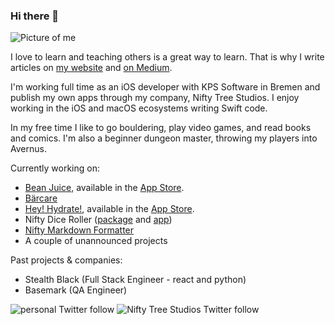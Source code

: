 ### Hi there 👋
![Picture of me](https://res.cloudinary.com/iiroalhonen/image/upload/c_scale,w_500/v1600061757/IMG_23_sml_up4wug.jpg)

I love to learn and teaching others is a great way to learn. That is why I write articles on [my website](https://www.iiroalhonen.com/blog) and [on Medium](https://medium.com/@iiroalhonen).

I'm working full time as an iOS developer with KPS Software in Bremen and publish my own apps through my company, Nifty Tree Studios. I enjoy working in the iOS and macOS ecosystems writing Swift code.

In my free time I like to go bouldering, play video games, and read books and comics.
I'm also a beginner dungeon master, throwing my players into Avernus.

Currently working on:
- [Bean Juice](https://www.niftytreestudios.com/work/bean-juice), available in the [App Store](https://apps.apple.com/us/app/bean-juice/id1502380351).
- [Bärcare](https://baer.care)
- [Hey! Hydrate!](https://www.niftytreestudios.com/work/hey-hydrate), available in the [App Store](https://apps.apple.com/us/app/hey-hydrate/id1600285038).
- Nifty Dice Roller ([package](https://github.com/NiftyTreeStudios/Nifty-Dice-Roller) and [app](https://github.com/NiftyTreeStudios/Nifty-Dice-Roller-App))
- [Nifty Markdown Formatter](https://github.com/NiftyTreeStudios/Nifty-Markdown-Formatter)
- A couple of unannounced projects

Past projects & companies:
- Stealth Black (Full Stack Engineer - react and python)
- Basemark (QA Engineer)

![personal Twitter follow](https://img.shields.io/twitter/follow/iiroalhonen?style=social)
![Nifty Tree Studios Twitter follow](https://img.shields.io/twitter/follow/NiftyTreeStudio?style=social)
